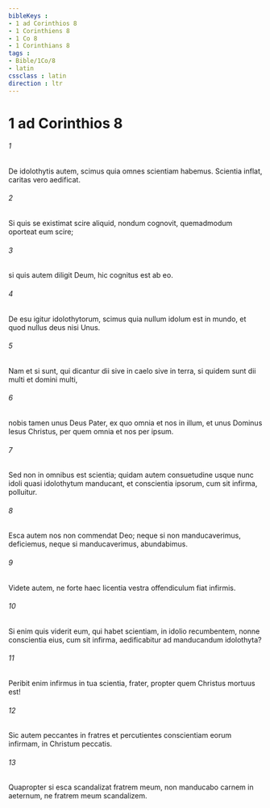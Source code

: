 ```yaml
---
bibleKeys : 
- 1 ad Corinthios 8
- 1 Corinthiens 8
- 1 Co 8
- 1 Corinthians 8
tags : 
- Bible/1Co/8
- latin
cssclass : latin
direction : ltr
---
```


# 1 ad Corinthios 8

###### 1
De idolothytis autem, scimus quia omnes scientiam habemus. Scientia inflat, caritas vero aedificat. 
###### 2
Si quis se existimat scire aliquid, nondum cognovit, quemadmodum oporteat eum scire; 
###### 3
si quis autem diligit Deum, hic cognitus est ab eo. 
###### 4
De esu igitur idolothytorum, scimus quia nullum idolum est in mundo, et quod nullus deus nisi Unus. 
###### 5
Nam et si sunt, qui dicantur dii sive in caelo sive in terra, si quidem sunt dii multi et domini multi, 
###### 6
nobis tamen unus Deus Pater, ex quo omnia et nos in illum, et unus Dominus Iesus Christus, per quem omnia et nos per ipsum.
###### 7
Sed non in omnibus est scientia; quidam autem consuetudine usque nunc idoli quasi idolothytum manducant, et conscientia ipsorum, cum sit infirma, polluitur. 
###### 8
Esca autem nos non commendat Deo; neque si non manducaverimus, deficiemus, neque si manducaverimus, abundabimus. 
###### 9
Videte autem, ne forte haec licentia vestra offendiculum fiat infirmis. 
###### 10
Si enim quis viderit eum, qui habet scientiam, in idolio recumbentem, nonne conscientia eius, cum sit infirma, aedificabitur ad manducandum idolothyta? 
###### 11
Peribit enim infirmus in tua scientia, frater, propter quem Christus mortuus est! 
###### 12
Sic autem peccantes in fratres et percutientes conscientiam eorum infirmam, in Christum peccatis. 
###### 13
Quapropter si esca scandalizat fratrem meum, non manducabo carnem in aeternum, ne fratrem meum scandalizem.
